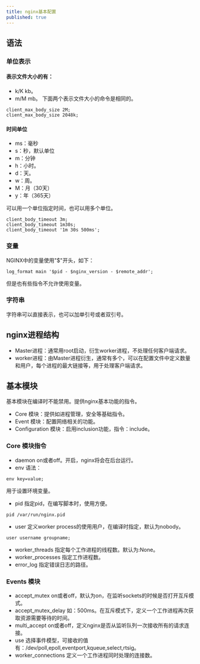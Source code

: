 ```yaml
---
title: nginx基本配置
published: true
---
```



## 语法

### 单位表示
#### 表示文件大小的有：
* k/K kb。
* m/M mb。
下面两个表示文件大小的命令是相同的。
```
client_max_body_size 2M;
client_max_body_size 2048k;
```
#### 时间单位
* ms：毫秒
* s：秒，默认单位
* m：分钟
* h：小时。
* d：天。
* w：周。
* M：月（30天）
* y：年（365天）

可以用一个单位指定时间，也可以用多个单位。
```
client_body_timeout 3m;
client_body_timeout 1m30s;
client_body_timeout '1m 30s 500ms';
```

### 变量
NGINX中的变量使用"$"开头，如下：
```
log_format main '$pid - $nginx_version - $remote_addr';
```
但是也有些指令不允许使用变量。

### 字符串
字符串可以直接表示，也可以加单引号或者双引号。

## nginx进程结构
* Master进程：通常用root启动，衍生worker进程，不处理任何客户端请求。
* worker进程：由Master进程衍生，通常有多个，可以在配置文件中定义数量和用户，每个进程的最大链接等，用于处理客户端请求。

## 基本模块
基本模块在编译时不能禁用。提供nginx基本功能的指令。
* Core 模块：提供如进程管理，安全等基础指令。
* Event 模块：配置网络相关的功能。
* Configuration 模块：启用inclusion功能，指令：include。

### Core 模块指令
* daemon on或者off。开启，nginx将会在后台运行。
* env 语法：
```
env key=value;
```
用于设置环境变量。
* pid 指定pid，在编写脚本时，使用方便。
```
pid /var/run/nginx.pid
```
* user 定义worker process的使用用户，在编译时指定，默认为nobody。
```
user username groupname;
```
* worker_threads 指定每个工作进程的线程数。默认为:None。
* worker_processes 指定工作进程数。
* error_log 指定错误日志的路径。

### Events 模块
* accept_mutex on或者off，默认为on，在监听sockets的时候是否打开互斥模式。
* accept_mutex_delay 如：500ms。在互斥模式下，定义一个工作进程再次获取资源需要等待的时间。
* multi_accept on或者off，定义nginx是否从监听队列一次接收所有的请求连接。
* use 选择事件模型，可接收的值有：/dev/poll,epoll,eventport,kqueue,select,rtsig。
* worker_connections 定义一个工作进程同时处理的连接数。
